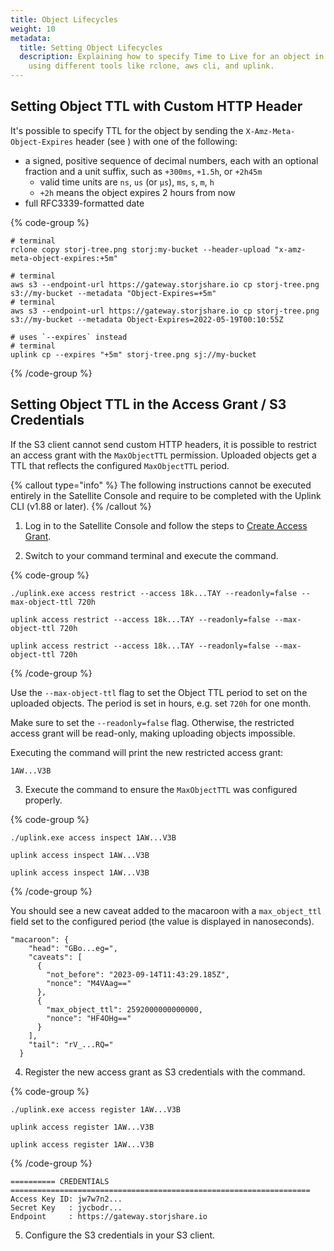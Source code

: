 ```yaml
---
title: Object Lifecycles
weight: 10
metadata:
  title: Setting Object Lifecycles
  description: Explaining how to specify Time to Live for an object in Storj
    using different tools like rclone, aws cli, and uplink.
---
```


## Setting Object TTL with Custom HTTP Header

It's possible to specify TTL for the object by sending the `X-Amz-Meta-Object-Expires` header (see [](docId:eZ4caegh9queuQuaazoo#object-level-ttl)) with one of the following:

- a signed, positive sequence of decimal numbers, each with an optional fraction
  and a unit suffix, such as `+300ms`, `+1.5h`, or `+2h45m`
  - valid time units are `ns`, `us` (or `µs`), `ms`, `s`, `m`, `h`
  - `+2h` means the object expires 2 hours from now
- full RFC3339-formatted date

{% code-group %}

```shell {% title="rclone" %}
# terminal
rclone copy storj-tree.png storj:my-bucket --header-upload "x-amz-meta-object-expires:+5m"
```

```shell {% title="aws cli" %}
# terminal
aws s3 --endpoint-url https://gateway.storjshare.io cp storj-tree.png s3://my-bucket --metadata "Object-Expires=+5m"
# terminal
aws s3 --endpoint-url https://gateway.storjshare.io cp storj-tree.png s3://my-bucket --metadata Object-Expires=2022-05-19T00:10:55Z
```

```shell {% title="uplink" %}
# uses `--expires` instead
# terminal
uplink cp --expires "+5m" storj-tree.png sj://my-bucket
```

{% /code-group %}

## Setting Object TTL in the Access Grant / S3 Credentials

If the S3 client cannot send custom HTTP headers, it is possible to restrict an access grant with the `MaxObjectTTL` permission. Uploaded objects get a TTL that reflects the configured `MaxObjectTTL` period.

{% callout type="info" %} The following instructions cannot be executed entirely in the Satellite Console and require to be completed with the Uplink CLI (v1.88 or later). {% /callout %}

1.  Log in to the Satellite Console and follow the steps to [Create Access Grant](docId:_xWsamBjOsZYyu9xtQCm5#create-access-grant).

2.  Switch to your command terminal and execute the [](docId:jWrIx32jqwp0r45vQcodH) command.

{% code-group %}

```windows
./uplink.exe access restrict --access 18k...TAY --readonly=false --max-object-ttl 720h
```

```linux
uplink access restrict --access 18k...TAY --readonly=false --max-object-ttl 720h
```

```macos
uplink access restrict --access 18k...TAY --readonly=false --max-object-ttl 720h
```

{% /code-group %}

Use the `--max-object-ttl` flag to set the Object TTL period to set on the uploaded objects. The period is set in hours, e.g. set `720h` for one month.

Make sure to set the `--readonly=false` flag. Otherwise, the restricted access grant will be read-only, making uploading objects impossible.

Executing the command will print the new restricted access grant:

```Text
1AW...V3B
```

3. Execute the [](docId:-2V4QD-Wl-oYac7laROm7) command to ensure the `MaxObjectTTL` was configured properly.

{% code-group %}

```windows
./uplink.exe access inspect 1AW...V3B
```

```linux
uplink access inspect 1AW...V3B
```

```macos
uplink access inspect 1AW...V3B
```

{% /code-group %}

You should see a new caveat added to the macaroon with a `max_object_ttl` field set to the configured period (the value is displayed in nanoseconds).

```Text
"macaroon": {
    "head": "GBo...eg=",
    "caveats": [
      {
        "not_before": "2023-09-14T11:43:29.185Z",
        "nonce": "M4VAag=="
      },
      {
        "max_object_ttl": 2592000000000000,
        "nonce": "HF4OHg=="
      }
    ],
    "tail": "rV_...RQ="
  }
```

4. Register the new access grant as S3 credentials with [](docId:6hH_ygAn1FJdrIZQ0CGsJ) the command.

{% code-group %}

```windows
./uplink.exe access register 1AW...V3B
```

```linux
uplink access register 1AW...V3B
```

```macos
uplink access register 1AW...V3B
```

{% /code-group %}

```Text
========== CREDENTIALS ===================================================================
Access Key ID: jw7w7n2...
Secret Key   : jycbodr...
Endpoint     : https://gateway.storjshare.io
```

5. Configure the S3 credentials in your S3 client.
